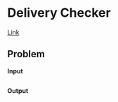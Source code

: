 # Delivery Checker <!-- omit in toc -->

[Link](https://dashdoc.slab.com/public/developer-technical-test-dashdoc-1jr1oph7)

## Problem


**Input**  


```

```

**Output**  


```

```
